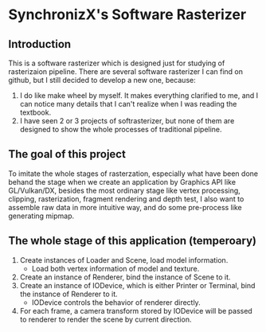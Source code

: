 # SynchronizX's Software Rasterizer 

## Introduction
This is a software rasterizer which is designed just for studying of rasterizaion pipeline. 
There are several software rasterizer I can find on github, but I still decided to develop a new one, because:
1. I do like make wheel by myself. It makes everything clarified to me, and I can notice many details that I can't realize when I was reading the textbook.
2. I have seen 2 or 3 projects of softrasterizer, but none of them are designed to show the whole processes of traditional pipeline. 

## The goal of this project
To imitate the whole stages of rasterzation, especially what have been done behand the stage when we create an application by Graphics API like GL/Vulkan/DX,
besides the most ordinary stage like vertex processing, clipping, rasterization, fragment rendering and depth test, I also want to assemble raw data 
in more intuitive way, and do some pre-process like generating mipmap. 

## The whole stage of this application (temperoary)
1. Create instances of Loader and Scene, load model information.
    * Load both vertex information of model and texture.
2. Create an instance of Renderer, bind the instance of Scene to it.
3. Create an instance of IODevice, which is either Printer or Terminal, bind the instance of Renderer to it.
    * IODevice controls the behavior of renderer directly.
4. For each frame, a camera transform stored by IODevice will be passed to renderer to render the scene by current direction.

